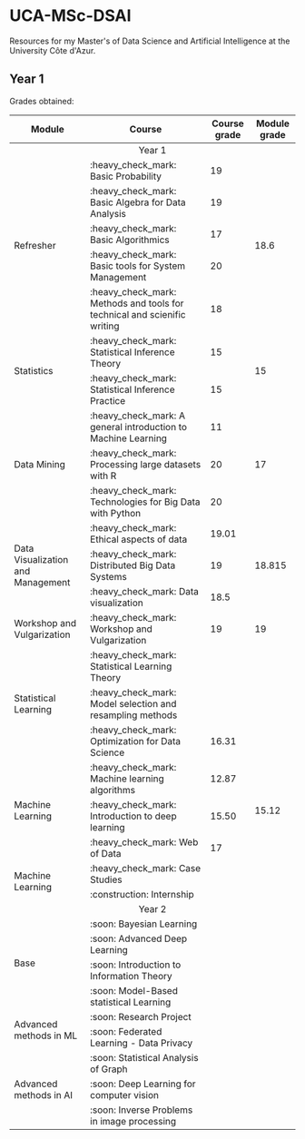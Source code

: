 # UCA-MSc-DSAI

Resources for my Master's of Data Science and Artificial Intelligence at the University Côte d'Azur.

## Year 1
Grades obtained:

<table>
  <thead>
    <!-- <th>Year</th> -->
    <th>Module</th>
    <th>Course</th>
    <th>Course grade</th>
    <th>Module grade</th>
    <!-- <th>Year grade</th> -->
  </thead>
  <tbody>
    <tr>
      <td colspan=4 style="text-align: center">Year 1</td>
    </tr>
    <tr>
      <!-- <td rowspan=22>Year 1</td> -->
      <td rowspan=5>Refresher</td>
      <td>:heavy_check_mark: Basic Probability</td>
      <td>19</td>
      <td rowspan=5>18.6</td>
      <!-- <td rowspan=22> </td> -->
    </tr>
    <tr>
      <td>:heavy_check_mark: Basic Algebra for Data Analysis</td>
      <td>19</td>
    </tr>
    <tr>
      <td>:heavy_check_mark: Basic Algorithmics</td>
      <td>17</td>
    </tr>
    <tr>
      <td>:heavy_check_mark: Basic tools for System Management </td>
      <td>20</td>
    </tr>
    <tr>
      <td>:heavy_check_mark: Methods and tools for technical and scienific writing </td>
      <td>18</td>
    </tr>
    <tr>
      <td rowspan=2>Statistics</td>
      <td>:heavy_check_mark: Statistical Inference Theory</td>
      <td>15</td>
      <td rowspan=2>15</td>
    </tr>
    <tr>
      <td>:heavy_check_mark: Statistical Inference Practice</td>
      <td>15</td>
    </tr>
    <tr>
      <td rowspan=3>Data Mining</td>
      <td>:heavy_check_mark: A general introduction to Machine Learning</td>
      <td>11</td>
      <td rowspan=3>17</td>
    </tr>
    <tr>
      <td>:heavy_check_mark: Processing large datasets with R</td>
      <td>20</td>
    </tr>
    <tr>
      <td>:heavy_check_mark: Technologies for Big Data with Python</td>
      <td>20</td>
    </tr>
    <tr>
      <td rowspan=3>Data Visualization and Management</td>
      <td>:heavy_check_mark: Ethical aspects of data</td>
      <td>19.01</td>
      <td rowspan=3>18.815</td>
    </tr>
    <tr>
      <td>:heavy_check_mark: Distributed Big Data Systems</td>
      <td>19</td>
    </tr>
    <tr>
      <td>:heavy_check_mark: Data visualization</td>
      <td>18.5</td>
    </tr>
    <tr>
      <td rowspan=1>Workshop and Vulgarization</td>
      <td>:heavy_check_mark: Workshop and Vulgarization</td>
      <td>19</td>
      <td rowspan=1>19</td>
    </tr>
    <tr>
      <td rowspan=3>Statistical Learning</td>
      <td>:heavy_check_mark: Statistical Learning Theory</td>
      <td> </td>
      <td rowspan=3> </td>
    </tr>
    <tr>
      <td>:heavy_check_mark: Model selection and resampling methods</td>
      <td> </td>
    </tr>
    <tr>
      <td>:heavy_check_mark: Optimization for Data Science</td>
      <td> 16.31 </td>
    </tr>
    <tr>
      <td rowspan=3>Machine Learning</td>
      <td>:heavy_check_mark: Machine learning algorithms</td>
      <td>12.87</td>
      <td rowspan=3>15.12</td>
    </tr>
    <tr>
      <td>:heavy_check_mark: Introduction to deep learning</td>
      <td>15.50</td>
    </tr>
    <tr>
      <td>:heavy_check_mark: Web of Data</td>
      <td>17</td>
    </tr>
    <tr>
      <td rowspan=2>Machine Learning</td>
      <td>:heavy_check_mark: Case Studies</td>
      <td> </td>
      <td rowspan=2> </td>
    </tr>
    <tr>
      <td>:construction: Internship</td>
      <td> </td>
    </tr>
    <tr>
      <td colspan=4 style="text-align: center">Year 2</td>
    </tr>
    <tr>
      <!-- <td rowspan=9>Year 2</td> -->
      <td rowspan=4>Base</td>
      <td>:soon: Bayesian Learning</td>
      <td> </td>
      <td rowspan=4> </td>
      <!-- <td rowspan=9> </td> -->
    </tr>
    <td>:soon: Advanced Deep Learning</td>
    <td> </td>
    <tr>
      <td>:soon: Introduction to Information Theory</td>
      <td> </td>
    </tr>
    <tr>
      <td>:soon: Model-Based statistical Learning</td>
      <td> </td>
    </tr>
    <tr>
      <td rowspan=2>Advanced methods in ML</td>
      <td>:soon: Research Project</td>
      <td> </td>
      <td rowspan=2> </td>
    </tr>
    <tr>
      <td>:soon: Federated Learning - Data Privacy</td>
      <td> </td>
    </tr>
    <tr>
      <td rowspan=3>Advanced methods in AI</td>
      <td>:soon: Statistical Analysis of Graph</td>
      <td> </td>
      <td rowspan=3> </td>
    </tr>
    <tr>
      <td>:soon: Deep Learning for computer vision</td>
      <td> </td>
    </tr>
    <tr>
      <td>:soon: Inverse Problems in image processing</td>
      <td> </td>
    </tr>
  </tbody>
</table>